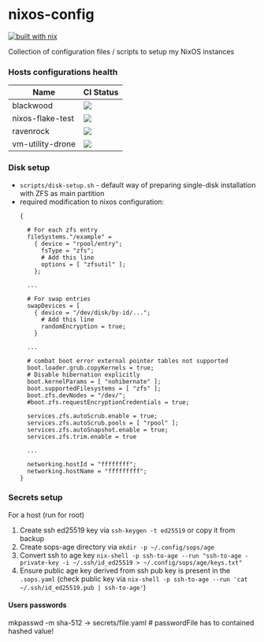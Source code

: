 # nixos-config
[![built with nix](https://builtwithnix.org/badge.svg)](https://builtwithnix.org)

Collection of configuration files / scripts to setup my NixOS instances

### Hosts configurations health

| Name         | CI Status |
|--------------|-----------|
| blackwood | ![](https://github.com/AleksanderGondek/nixos-config/workflows/blackwood/badge.svg) |
| nixos-flake-test | ![](https://github.com/AleksanderGondek/nixos-config/workflows/nixos-flake-test/badge.svg) |
| ravenrock | ![](https://github.com/AleksanderGondek/nixos-config/workflows/ravenrock/badge.svg) |
| vm-utility-drone | ![](https://github.com/AleksanderGondek/nixos-config/workflows/vm-utility-drone/badge.svg) |


### Disk setup

* `scripts/disk-setup.sh` - default way of preparing single-disk installation with ZFS as main partition
* required modification to nixos configuration:
  ```
  {

    # For each zfs entry
    fileSystems."/example" =
      { device = "rpool/entry";
        fsType = "zfs";
        # Add this line
        options = [ "zfsutil" ];
      };

    ...

    # For swap entries
    swapDevices = [
      { device = "/dev/disk/by-id/...";
        # Add this line
        randomEncryption = true;
      }

    ...

    # combat boot error external pointer tables not supported
    boot.loader.grub.copyKernels = true;
    # Disable hibernation explicitly
    boot.kernelParams = [ "nohibernate" ];
    boot.supportedFilesystems = [ "zfs" ];
    boot.zfs.devNodes = "/dev/";
    #boot.zfs.requestEncryptionCredentials = true;

    services.zfs.autoScrub.enable = true;
    services.zfs.autoScrub.pools = [ "rpool" ];
    services.zfs.autoSnapshot.enable = true;
    services.zfs.trim.enable = true

    ...

    networking.hostId = "ffffffff";
    networking.hostName = "fffffffff";
  }

  ```

### Secrets setup

For a host (run for root)
1. Create ssh ed25519 key via `ssh-keygen -t ed25519` or copy it from backup
2. Create sops-age directory via `mkdir -p ~/.config/sops/age`
3. Convert ssh to age key `nix-shell -p ssh-to-age --run "ssh-to-age -private-key -i ~/.ssh/id_ed25519 > ~/.config/sops/age/keys.txt"`
4. Ensure public age key derived from ssh pub key is present in the `.sops.yaml` (check public key via `nix-shell -p ssh-to-age --run 'cat ~/.ssh/id_ed25519.pub | ssh-to-age'`)

#### Users passwords
mkpasswd -m sha-512 -> secrets/file.yaml # passwordFile has to contained hashed value!
